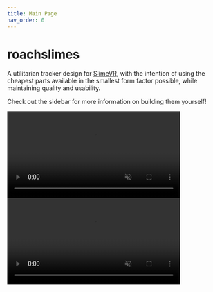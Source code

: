 ```yaml
---
title: Main Page
nav_order: 0
---
```


# roachslimes

A utilitarian tracker design for [SlimeVR](https://docs.slimevr.dev/), with the intention of using the cheapest parts available in the smallest form factor possible, while maintaining quality and usability.

Check out the sidebar for more information on building them yourself!

<video src="videos/floatybouncy_mobo.mp4" width="400" autoplay loop muted></video> <video src="videos/floatybouncy_dabo.mp4" width="400" autoplay loop muted></video>